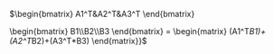 
$\begin{bmatrix}
A1^T&A2^T&A3^T
\end{bmatrix}
    
\begin{bmatrix}
B1\\\\B2\\\\B3
\end{bmatrix}  = 
\begin{matrix}
(A1^T*B1)+(A2^T*B2)+(A3^T*B3)
\end{matrix}}$
